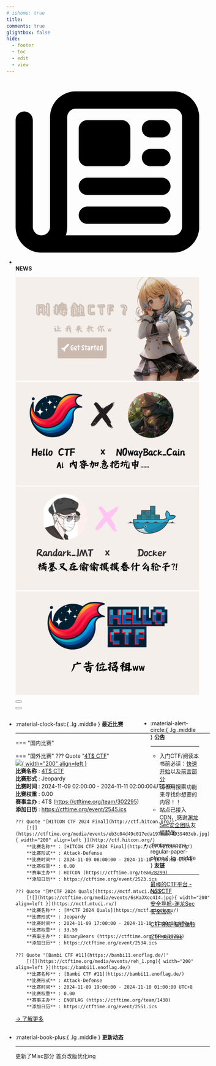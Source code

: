 ```yaml
---
# ishome: true
title: 
comments: true
glightbox: false
hide:
  - footer
  - toc
  - edit
  - view
---
```


<div class="grid cards">
    <ul>
        <li>
            <p><span class="twemoji lg middle"><svg xmlns="http://www.w3.org/2000/svg"
                        viewBox="0 0 512 512"><!--! Font Awesome Free 6.5.1 by @fontawesome - https://fontawesome.com License - https://fontawesome.com/license/free (Icons: CC BY 4.0, Fonts: SIL OFL 1.1, Code: MIT License) Copyright 2023 Fonticons, Inc.-->
                        <path
                            d="M168 80c-13.3 0-24 10.7-24 24v304c0 8.4-1.4 16.5-4.1 24H440c13.3 0 24-10.7 24-24V104c0-13.3-10.7-24-24-24H168zM72 480c-39.8 0-72-32.2-72-72V112c0-13.3 10.7-24 24-24s24 10.7 24 24v296c0 13.3 10.7 24 24 24s24-10.7 24-24V104c0-39.8 32.2-72 72-72h272c39.8 0 72 32.2 72 72v304c0 39.8-32.2 72-72 72H72zm104-344c0-13.3 10.7-24 24-24h96c13.3 0 24 10.7 24 24v80c0 13.3-10.7 24-24 24h-96c-13.3 0-24-10.7-24-24v-80zm200-24h32c13.3 0 24 10.7 24 24s-10.7 24-24 24h-32c-13.3 0-24-10.7-24-24s10.7-24 24-24zm0 80h32c13.3 0 24 10.7 24 24s-10.7 24-24 24h-32c-13.3 0-24-10.7-24-24s10.7-24 24-24zm-176 80h208c13.3 0 24 10.7 24 24s-10.7 24-24 24H200c-13.3 0-24-10.7-24-24s10.7-24 24-24zm0 80h208c13.3 0 24 10.7 24 24s-10.7 24-24 24H200c-13.3 0-24-10.7-24-24s10.7-24 24-24z">
                        </path>
                    </svg></span> <strong>NEWS</strong></p>
            <div class="grid cards">
                <div class="carousel">
                    <div class="carousel-container">
                        <a href="../HC_Start/" target="_blank"><img src="./assets/banner-quickstart.png" /></a>
                        <a href="../HC_AI/" target="_blank"><img src="./assets/banner-update.png" /></a>
                        <a href="https://github.com/CTF-Archives" target="_blank"><img
                                src="./assets/banner-Achieve.png" /></a>
                        <a href="javascript:alert$.next('我很可爱，请给我钱w');"><img
                                src="./assets/Banner-imcutesogivememoney.png" /></a>
                    </div>
                    <!-- 触发 hover 的区域 -->
                    <div class="carousel-hover left">
                        <button class="carousel-btn left" onclick="leftShift()"></button>
                    </div>
                    <div class="carousel-hover right">
                        <button class="carousel-btn right" onclick="rightShift()"></button>
                    </div>
                    <div class="carousel-bottom"></div>
                </div>
            </div>
        </li>
    </ul>
</div>

<div class="grid grid-cols-8 gap-4" style="display: grid;grid-template-columns: 70% 30%;" markdown>

<div class="grid cards" style="display: grid; grid-template-columns: 1fr;" markdown>

<div class="grid cards" markdown>

-   :material-clock-fast:{ .lg .middle } __最近比赛__

    ---
    <!-- 主页赛事展示_开始 -->
    === "国内比赛"
    
    === "国外比赛"
        ??? Quote "[4T$ CTF](https://ctf.4ts.fr/)"  
            [![](https://ctftime.org/media/events/53b0900ddae2f59936bcc4eafc1458cf.jpg){ width="200" align=left }](https://ctf.4ts.fr/)  
            **比赛名称** : [4T$ CTF](https://ctf.4ts.fr/)  
            **比赛形式** : Jeopardy  
            **比赛时间** : 2024-11-09 02:00:00 - 2024-11-11 02:00:00 UTC+8  
            **比赛权重** : 0.00  
            **赛事主办** : 4T$ (https://ctftime.org/team/302295)  
            **添加日历** : https://ctftime.org/event/2545.ics  
            
        ??? Quote "[HITCON CTF 2024 Final](http://ctf.hitcon.org/)"  
            [![](https://ctftime.org/media/events/eb3c04d49c017eda197bab74939403eb.jpg){ width="200" align=left }](http://ctf.hitcon.org/)  
            **比赛名称** : [HITCON CTF 2024 Final](http://ctf.hitcon.org/)  
            **比赛形式** : Attack-Defense  
            **比赛时间** : 2024-11-09 08:00:00 - 2024-11-10 16:00:00 UTC+8  
            **比赛权重** : 0.00  
            **赛事主办** : HITCON (https://ctftime.org/team/8299)  
            **添加日历** : https://ctftime.org/event/2523.ics  
            
        ??? Quote "[M*CTF 2024 Quals](https://mctf.mtuci.ru/)"  
            [![](https://ctftime.org/media/events/6sKaJXoc4I4.jpg){ width="200" align=left }](https://mctf.mtuci.ru/)  
            **比赛名称** : [M*CTF 2024 Quals](https://mctf.mtuci.ru/)  
            **比赛形式** : Jeopardy  
            **比赛时间** : 2024-11-09 17:00:00 - 2024-11-10 17:00:00 UTC+8  
            **比赛权重** : 33.59  
            **赛事主办** : BinaryBears (https://ctftime.org/team/36281)  
            **添加日历** : https://ctftime.org/event/2534.ics  
            
        ??? Quote "[Bambi CTF #11](https://bambi11.enoflag.de/)"  
            [![](https://ctftime.org/media/events/reh_1.png){ width="200" align=left }](https://bambi11.enoflag.de/)  
            **比赛名称** : [Bambi CTF #11](https://bambi11.enoflag.de/)  
            **比赛形式** : Attack-Defense  
            **比赛时间** : 2024-11-09 19:00:00 - 2024-11-10 01:00:00 UTC+8  
            **比赛权重** : 0.00  
            **赛事主办** : ENOFLAG (https://ctftime.org/team/1438)  
            **添加日历** : https://ctftime.org/event/2551.ics  
            
    <!-- 主页赛事展示_结束 -->
    [→ 了解更多](./Event/)

</div>
  <div class="grid cards" markdown>

-   :material-book-plus:{ .lg .middle } __更新动态__

    ---

    更新了Misc部分 首页改版优化ing

</div>  
</div>
<div class="grid cards" markdown>

<div class="grid cards" markdown>

-   :material-alert-circle:{ .lg .middle } __公告__

    ---

    - 入门CTF/阅读本书前必读：[快速开始](./HC_Start/)以及[前言部分](./HC_Preface/)  
    - 请善用搜索功能来寻找你想要的内容！！
    - 站点已接入 CDN，感谢[渊龙Sec安全团队](https://dh.aabyss.cn)友情赞助

-   :fontawesome-regular-paper-plane:{ .lg .middle } __友链__

    ---

    [最棒的CTF平台 - NSSCTF](https://www.nssctf.cn/)  

    [安全导航-渊龙Sec安全团队](https://dh.aabyss.cn)    

    [CTF导航-猫捉鱼铃](https://ctf.mzy0.com/)

    [CTF-Archive](https://github.com/CTF-Archives)

</div>   

</div>

</div>
